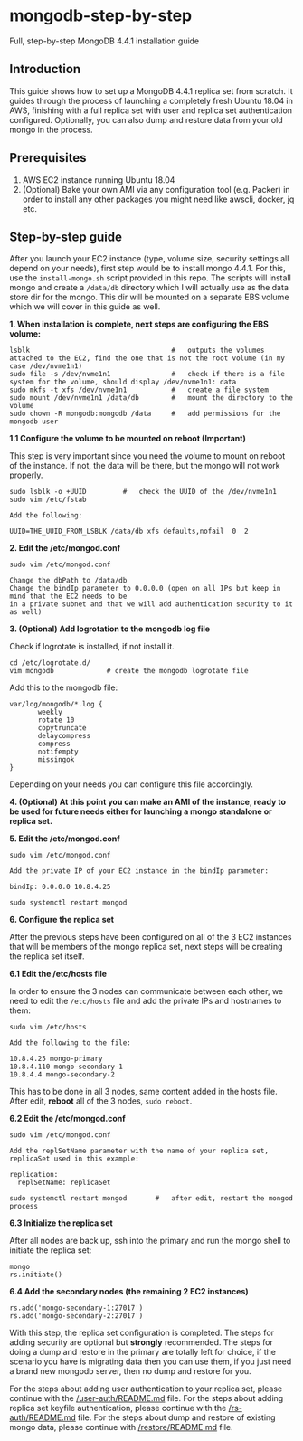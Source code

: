 # mongodb-step-by-step
Full, step-by-step MongoDB 4.4.1 installation guide

## Introduction

This guide shows how to set up a MongoDB 4.4.1 replica set from scratch. It guides through the process of launching a completely fresh Ubuntu 18.04 in AWS, finishing with a full replica set with user and replica set authentication configured. Optionally, you can also dump and restore data from your old mongo in the process.

## Prerequisites

1. AWS EC2 instance running Ubuntu 18.04
2. (Optional) Bake your own AMI via any configuration tool (e.g. Packer) in order to install any other packages you might need like awscli, docker, jq etc.

## Step-by-step guide

After you launch your EC2 instance (type, volume size, security settings all depend on your needs), first step would be to install mongo 4.4.1. For this, use the `install-mongo.sh` script provided in this repo. The scripts will install mongo and create a `/data/db` directory which I will actually use as the data store dir for the mongo. This dir will be mounted on a separate EBS volume which we will cover in this guide as well.

**1. When installation is complete, next steps are configuring the EBS volume:**

```
lsblk                                   #   outputs the volumes attached to the EC2, find the one that is not the root volume (in my case /dev/nvme1n1)
sudo file -s /dev/nvme1n1               #   check if there is a file system for the volume, should display /dev/nvme1n1: data
sudo mkfs -t xfs /dev/nvme1n1           #   create a file system
sudo mount /dev/nvme1n1 /data/db        #   mount the directory to the volume
sudo chown -R mongodb:mongodb /data     #   add permissions for the mongodb user
```

**1.1 Configure the volume to be mounted on reboot (Important)**

This step is very important since you need the volume to mount on reboot of the instance. If not, the data will be there, but the mongo will not work properly.

```
sudo lsblk -o +UUID         #   check the UUID of the /dev/nvme1n1
sudo vim /etc/fstab

Add the following:

UUID=THE_UUID_FROM_LSBLK /data/db xfs defaults,nofail  0  2
```

**2. Edit the /etc/mongod.conf**

```
sudo vim /etc/mongod.conf

Change the dbPath to /data/db 
Change the bindIp parameter to 0.0.0.0 (open on all IPs but keep in mind that the EC2 needs to be
in a private subnet and that we will add authentication security to it  as well)
```

**3. (Optional) Add logrotation to the mongodb log file**

Check if logrotate is installed, if not install it.

```
cd /etc/logrotate.d/
vim mongodb             # create the mongodb logrotate file
```
Add this to the mongodb file:
```
var/log/mongodb/*.log {
       weekly
       rotate 10
       copytruncate
       delaycompress
       compress
       notifempty
       missingok
}
```
Depending on your needs you can configure this file accordingly.

**4. (Optional) At this point you can make an AMI of the instance, ready to be used for future needs either for launching a mongo standalone or replica set.**

**5. Edit the /etc/mongod.conf**

```
sudo vim /etc/mongod.conf

Add the private IP of your EC2 instance in the bindIp parameter:

bindIp: 0.0.0.0 10.8.4.25

sudo systemctl restart mongod
```

**6. Configure the replica set**

After the previous steps have been configured on all of the 3 EC2 instances that will be members of the mongo replica set, next steps will be creating the replica set itself.

**6.1 Edit the /etc/hosts file**

In order to ensure the 3 nodes can communicate between each other, we need to edit the `/etc/hosts` file and add the private IPs and hostnames to them:

```
sudo vim /etc/hosts

Add the following to the file:

10.8.4.25 mongo-primary
10.8.4.110 mongo-secondary-1
10.8.4.4 mongo-secondary-2
```
This has to be done in all 3 nodes, same content added in the hosts file. After edit, **reboot** all of the 3 nodes, `sudo reboot`.

**6.2 Edit the /etc/mongod.conf**

```
sudo vim /etc/mongod.conf

Add the replSetName parameter with the name of your replica set, replicaSet used in this example:

replication:
  replSetName: replicaSet

sudo systemctl restart mongod       #   after edit, restart the mongod process
```

**6.3 Initialize the replica set**

After all nodes are back up, ssh into the primary and run the mongo shell to initiate the replica set:

```
mongo
rs.initiate()
```

**6.4 Add the secondary nodes (the remaining 2 EC2 instances)**

```
rs.add('mongo-secondary-1:27017')
rs.add('mongo-secondary-2:27017')
```

With this step, the replica set configuration is completed. The steps for adding security are optional but **strongly** recommended. The steps for doing a dump and restore in the primary are totally left for choice, if the scenario you have is migrating data then you can use them, if you just need a brand new mongodb server, then no dump and restore for you.

For the steps about adding user authentication to your replica set, please continue with the [/user-auth/README.md](https://github.com/antonioned/mongodb-step-by-step/blob/main/user-auth/README.md) file.
For the steps about adding replica set keyfile authentication, please continue with the [/rs-auth/README.md](https://github.com/antonioned/mongodb-step-by-step/blob/main/rs-auth/README.md) file.
For the steps about dump and restore of existing mongo data, please continue with [/restore/README.md](https://github.com/antonioned/mongodb-step-by-step/blob/main/restore/README.md) file.
